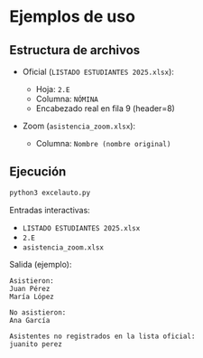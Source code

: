 # Ejemplos de uso

## Estructura de archivos

- Oficial (`LISTADO ESTUDIANTES 2025.xlsx`):
  - Hoja: `2.E`
  - Columna: `NÓMINA`
  - Encabezado real en fila 9 (header=8)

- Zoom (`asistencia_zoom.xlsx`):
  - Columna: `Nombre (nombre original)`

## Ejecución

```bash
python3 excelauto.py
```

Entradas interactivas:

- `LISTADO ESTUDIANTES 2025.xlsx`
- `2.E`
- `asistencia_zoom.xlsx`

Salida (ejemplo):

```
Asistieron:
Juan Pérez
María López

No asistieron:
Ana García

Asistentes no registrados en la lista oficial:
juanito perez
```